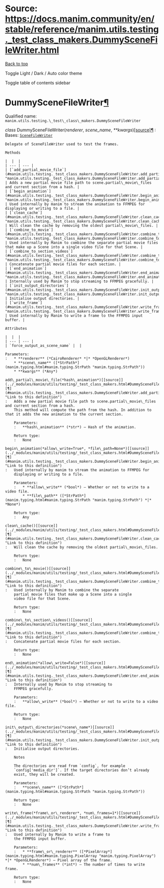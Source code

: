 # Source: https://docs.manim.community/en/stable/reference/manim.utils.testing._test_class_makers.DummySceneFileWriter.html

[Back to top](#)

Toggle Light / Dark / Auto color theme

Toggle table of contents sidebar

DummySceneFileWriter[¶](#dummyscenefilewriter "Link to this heading")
=====================================================================

Qualified name: `manim.utils.testing.\_test\_class\_makers.DummySceneFileWriter`

*class* DummySceneFileWriter(*renderer*, *scene\_name*, *\*\*kwargs*)[[source]](../_modules/manim/utils/testing/_test_class_makers.html#DummySceneFileWriter)[¶](#manim.utils.testing._test_class_makers.DummySceneFileWriter "Link to this definition")
:   Bases: [`SceneFileWriter`](manim.scene.scene_file_writer.SceneFileWriter.html#manim.scene.scene_file_writer.SceneFileWriter "manim.scene.scene_file_writer.SceneFileWriter")

    Delegate of SceneFileWriter used to test the frames.

    Methods

    |  |  |
    | --- | --- |
    | [`add_partial_movie_file`](#manim.utils.testing._test_class_makers.DummySceneFileWriter.add_partial_movie_file "manim.utils.testing._test_class_makers.DummySceneFileWriter.add_partial_movie_file") | Adds a new partial movie file path to scene.partial\_movie\_files and current section from a hash. |
    | [`begin_animation`](#manim.utils.testing._test_class_makers.DummySceneFileWriter.begin_animation "manim.utils.testing._test_class_makers.DummySceneFileWriter.begin_animation") | Used internally by manim to stream the animation to FFMPEG for displaying or writing to a file. |
    | [`clean_cache`](#manim.utils.testing._test_class_makers.DummySceneFileWriter.clean_cache "manim.utils.testing._test_class_makers.DummySceneFileWriter.clean_cache") | Will clean the cache by removing the oldest partial\_movie\_files. |
    | [`combine_to_movie`](#manim.utils.testing._test_class_makers.DummySceneFileWriter.combine_to_movie "manim.utils.testing._test_class_makers.DummySceneFileWriter.combine_to_movie") | Used internally by Manim to combine the separate partial movie files that make up a Scene into a single video file for that Scene. |
    | [`combine_to_section_videos`](#manim.utils.testing._test_class_makers.DummySceneFileWriter.combine_to_section_videos "manim.utils.testing._test_class_makers.DummySceneFileWriter.combine_to_section_videos") | Concatenate partial movie files for each section. |
    | [`end_animation`](#manim.utils.testing._test_class_makers.DummySceneFileWriter.end_animation "manim.utils.testing._test_class_makers.DummySceneFileWriter.end_animation") | Internally used by Manim to stop streaming to FFMPEG gracefully. |
    | [`init_output_directories`](#manim.utils.testing._test_class_makers.DummySceneFileWriter.init_output_directories "manim.utils.testing._test_class_makers.DummySceneFileWriter.init_output_directories") | Initialise output directories. |
    | [`write_frame`](#manim.utils.testing._test_class_makers.DummySceneFileWriter.write_frame "manim.utils.testing._test_class_makers.DummySceneFileWriter.write_frame") | Used internally by Manim to write a frame to the FFMPEG input buffer. |

    Attributes

    |  |  |
    | --- | --- |
    | `force_output_as_scene_name` |  |

    Parameters:
    :   * **renderer** (*CairoRenderer* *|* *OpenGLRenderer*)
        * **scene\_name** ([*StrPath*](manim.typing.html#manim.typing.StrPath "manim.typing.StrPath"))
        * **kwargs** (*Any*)

    add\_partial\_movie\_file(*hash\_animation*)[[source]](../_modules/manim/utils/testing/_test_class_makers.html#DummySceneFileWriter.add_partial_movie_file)[¶](#manim.utils.testing._test_class_makers.DummySceneFileWriter.add_partial_movie_file "Link to this definition")
    :   Adds a new partial movie file path to scene.partial\_movie\_files and current section from a hash.
        This method will compute the path from the hash. In addition to that it adds the new animation to the current section.

        Parameters:
        :   **hash\_animation** (*str*) – Hash of the animation.

        Return type:
        :   None

    begin\_animation(*allow\_write=True*, *file\_path=None*)[[source]](../_modules/manim/utils/testing/_test_class_makers.html#DummySceneFileWriter.begin_animation)[¶](#manim.utils.testing._test_class_makers.DummySceneFileWriter.begin_animation "Link to this definition")
    :   Used internally by manim to stream the animation to FFMPEG for
        displaying or writing to a file.

        Parameters:
        :   * **allow\_write** (*bool*) – Whether or not to write to a video file.
            * **file\_path** ([*StrPath*](manim.typing.html#manim.typing.StrPath "manim.typing.StrPath") *|* *None*)

        Return type:
        :   Any

    clean\_cache()[[source]](../_modules/manim/utils/testing/_test_class_makers.html#DummySceneFileWriter.clean_cache)[¶](#manim.utils.testing._test_class_makers.DummySceneFileWriter.clean_cache "Link to this definition")
    :   Will clean the cache by removing the oldest partial\_movie\_files.

        Return type:
        :   None

    combine\_to\_movie()[[source]](../_modules/manim/utils/testing/_test_class_makers.html#DummySceneFileWriter.combine_to_movie)[¶](#manim.utils.testing._test_class_makers.DummySceneFileWriter.combine_to_movie "Link to this definition")
    :   Used internally by Manim to combine the separate
        partial movie files that make up a Scene into a single
        video file for that Scene.

        Return type:
        :   None

    combine\_to\_section\_videos()[[source]](../_modules/manim/utils/testing/_test_class_makers.html#DummySceneFileWriter.combine_to_section_videos)[¶](#manim.utils.testing._test_class_makers.DummySceneFileWriter.combine_to_section_videos "Link to this definition")
    :   Concatenate partial movie files for each section.

        Return type:
        :   None

    end\_animation(*allow\_write=False*)[[source]](../_modules/manim/utils/testing/_test_class_makers.html#DummySceneFileWriter.end_animation)[¶](#manim.utils.testing._test_class_makers.DummySceneFileWriter.end_animation "Link to this definition")
    :   Internally used by Manim to stop streaming to
        FFMPEG gracefully.

        Parameters:
        :   **allow\_write** (*bool*) – Whether or not to write to a video file.

        Return type:
        :   None

    init\_output\_directories(*scene\_name*)[[source]](../_modules/manim/utils/testing/_test_class_makers.html#DummySceneFileWriter.init_output_directories)[¶](#manim.utils.testing._test_class_makers.DummySceneFileWriter.init_output_directories "Link to this definition")
    :   Initialise output directories.

        Notes

        The directories are read from `config`, for example
        `config['media_dir']`. If the target directories don’t already
        exist, they will be created.

        Parameters:
        :   **scene\_name** ([*StrPath*](manim.typing.html#manim.typing.StrPath "manim.typing.StrPath"))

        Return type:
        :   None

    write\_frame(*frame\_or\_renderer*, *num\_frames=1*)[[source]](../_modules/manim/utils/testing/_test_class_makers.html#DummySceneFileWriter.write_frame)[¶](#manim.utils.testing._test_class_makers.DummySceneFileWriter.write_frame "Link to this definition")
    :   Used internally by Manim to write a frame to
        the FFMPEG input buffer.

        Parameters:
        :   * **frame\_or\_renderer** ([*PixelArray*](manim.typing.html#manim.typing.PixelArray "manim.typing.PixelArray") *|* *OpenGLRenderer*) – Pixel array of the frame.
            * **num\_frames** (*int*) – The number of times to write frame.

        Return type:
        :   None
